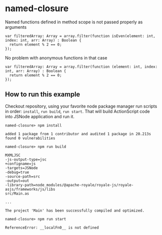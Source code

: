named-closure
=============

Named functions defined in method scope is not passed properly as arguments

```
var filteredArray: Array = array.filter(function isEven(element: int, index: int, arr: Array) : Boolean {
  return element % 2 == 0;
});
```

No problem with anonymous functions in that case

```
var filteredArray: Array = array.filter(function (element: int, index: int, arr: Array) : Boolean {
  return element % 2 == 0;
});
```

How to run this example
-----------------------

Checkout repository, using your favorite node package manager run scripts in
order: `install`, `run build`, `run start`. That will build ActionScript code 
into JSNode application and run it.

```
named-closure> npm install

added 1 package from 1 contributor and audited 1 package in 20.213s
found 0 vulnerabilities

named-closure> npm run build

MXMLJSC
-js-output-type=jsc
+configname=js
-targets=JSNode
-debug=true
-source-path=src
-output=out
-library-path=node_modules/@apache-royale/royale-js/royale-asjs/frameworks/js/libs
src/Main.as

...

The project 'Main' has been successfully compiled and optimized.

named-closure> npm run start

ReferenceError: __localFn0__ is not defined
```
